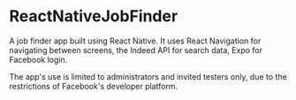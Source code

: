 # ReactNativeJobFinder

A job finder app built using React Native. It uses React Navigation for navigating between screens, the Indeed API for search data, Expo for Facebook login.

The app's use is limited to administrators and invited testers only, due to the restrictions of Facebook's developer platform.